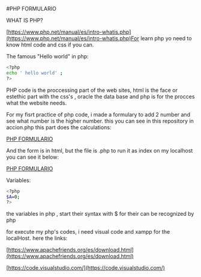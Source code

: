 #PHP FORMULARIO

WHAT IS PHP?

[https://www.php.net/manual/es/intro-whatis.php](https://www.php.net/manual/es/intro-whatis.php)For learn php yo need to know html code and css if you can.

The famous "Hello world" in php:
```bash
<?php
echo ' hello world' ;
?>
```
PHP code is the  proccessing part of the web sites, html is the face or estethic part with the css's , oracle the data base and php is for the procces what the website needs.

For my fisrt practice of php code, i made a formulary  to add 2 number and see what number is the higher number. this you can see in this repository in accion.php
this  part does the calculations:

[PHP FORMULARIO](accion.php)

And the form is in html, but the file is .php to run it as index on my localhost
you can see it below:

[PHP FORMULARIO](FORMU.php)


Variables:

``` bash
<?php
$A=0;
?>
```
the variables in php , start their syntax with $ for their can be recognized by php

for execute my php's codes, i need visual code and xampp for the localHost. 
here the links:

[https://www.apachefriends.org/es/download.html](https://www.apachefriends.org/es/download.html)

[https://code.visualstudio.com/](https://code.visualstudio.com/)

